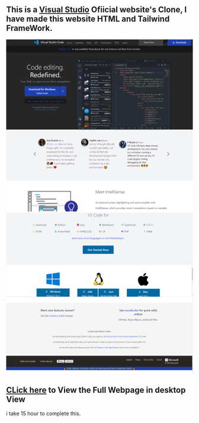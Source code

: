 ## This is a [Visual Studio](https://code.visualstudio.com/) Ofiicial website's Clone, I have made this website HTML and Tailwind FrameWork.


![Top page](./output/output1.PNG)
![second top image](./output/output2.PNG)
![third images](./output/output3.PNG)
![forth image](./output/output4.PNG)

## [CLick here](https://ephemeral-kringle-af7524.netlify.app) to View the Full Webpage in desktop View
i take 15 hour to complete this.
